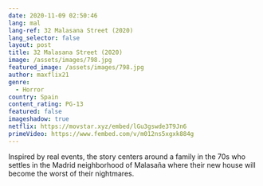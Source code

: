 ```yaml
---
date: 2020-11-09 02:50:46
lang: mal
lang-ref: 32 Malasana Street (2020)
lang_selector: false
layout: post
title: 32 Malasana Street (2020)
image: /assets/images/798.jpg
featured_image: /assets/images/798.jpg
author: maxflix21
genre:
  - Horror
country: Spain
content_rating: PG-13
featured: false
imageshadow: true
netflix: https://movstar.xyz/embed/lGu3gswde3T9Jn6
primeVideo: https://www.fembed.com/v/m012ns5xgxk884g
---
```

 Inspired by real events, the story centers around a family in the 70s who settles in the Madrid neighborhood of Malasaña where their new house will become the worst of their nightmares.